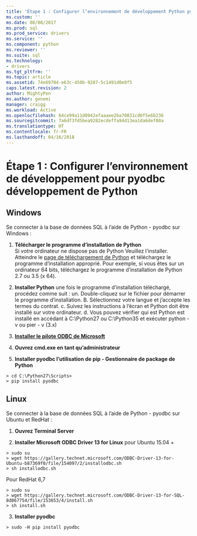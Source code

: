 ```yaml
---
title: 'Étape 1 : Configurer l’environnement de développement Python pyodbc | Documents Microsoft'
ms.custom: ''
ms.date: 08/08/2017
ms.prod: sql
ms.prod_service: drivers
ms.service: ''
ms.component: python
ms.reviewer: ''
ms.suite: sql
ms.technology:
- drivers
ms.tgt_pltfrm: ''
ms.topic: article
ms.assetid: 74e69704-e63c-450b-9207-5c1491d0e0f5
caps.latest.revision: 2
author: MightyPen
ms.author: genemi
manager: craigg
ms.workload: Active
ms.openlocfilehash: 64ce99a11d0942efaaaee2ba70831cd0f5e6b236
ms.sourcegitcommit: 7a6df3fd5bea9282ecdeffa94d13ea1da6def80a
ms.translationtype: HT
ms.contentlocale: fr-FR
ms.lasthandoff: 04/16/2018
---
```

# <a name="step-1-configure-development-environment-for-pyodbc-python-development"></a>Étape 1 : Configurer l’environnement de développement pour pyodbc développement de Python

## <a name="windows"></a>Windows  
Se connecter à la base de données SQL à l’aide de Python - pyodbc sur Windows :
  
1. **Télécharger le programme d’installation de Python**  
  Si votre ordinateur ne dispose pas de Python Veuillez l’installer. Atteindre le [page de téléchargement de Python](https://www.python.org/downloads/windows/) et téléchargez le programme d’installation approprié. Pour exemple, si vous êtes sur un ordinateur 64 bits, téléchargez le programme d’installation de Python 2.7 ou 3.5 (x 64).  
  
2. **Installer Python** une fois le programme d’installation téléchargé, procédez comme suit : un. Double-cliquez sur le fichier pour démarrer le programme d’installation. B. Sélectionnez votre langue et j’accepte les termes du contrat. c. Suivez les instructions à l’écran et Python doit être installé sur votre ordinateur. d. Vous pouvez vérifier qui est Python est installé en accédant à C:\Python27 ou C:\Python35 et exécuter python - v ou pier - v (3.x) 
      
3. [**Installer le pilote ODBC de Microsoft**](../../sql-connection-libraries.md#anchor-20-drivers-relational-access)
  
4. **Ouvrez cmd.exe en tant qu’administrateur**     

5. **Installer pyodbc l’utilisation de pip - Gestionnaire de package de Python**
```  
> cd C:\Python27\Scripts>  
> pip install pyodbc  
```  

  
## <a name="linux"></a>Linux 
Se connecter à la base de données SQL à l’aide de Python - pyodbc sur Ubuntu et RedHat :
  
1. **Ouvrez Terminal Server**  

2. **Installer Microsoft ODBC Driver 13 for Linux** pour Ubuntu 15.04 + 
``` 
> sudo su  
> wget https://gallery.technet.microsoft.com/ODBC-Driver-13-for-Ubuntu-b87369f0/file/154097/2/installodbc.sh  
> sh installodbc.sh  
```   

  Pour RedHat 6,7 
``` 
> sudo su 
> wget https://gallery.technet.microsoft.com/ODBC-Driver-13-for-SQL-8d067754/file/153653/4/install.sh 
> sh install.sh 
```  
  
3.  **Installer pyodbc**  
```  
> sudo -H pip install pyodbc
```
